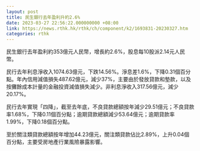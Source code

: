 ```yaml
---
layout: post
title: 民生銀行去年盈利升約2.6%
date: 2023-03-27 22:56:22.000000000 +08:00
link: https://news.rthk.hk/rthk/ch/component/k2/1693831-20230327.htm
categories: rthk
---
```


民生銀行去年盈利約353億元人民幣，增長約2.6%，股息每10股派2.14元人民幣。

民行去年利息淨收入1074.63億元，下跌14.56%。淨息差1.6%，下降0.31個百分點。年內信用減值損失487.62億元，減少37%，主要由於發放貸款和墊款，以及按攤餘成本計量的金融投資減值損失減少。非利息淨收入317.56億元，減少20.17%。

民行去年實現「四降」，截至去年底，不良貸款總額按年減少29.51億元；不良貸款率1.68%，下降0.11個百分點；逾期貸款總額減少53.64億元；逾期貸款率1.99%，下降0.18個百分點。

至於關注類貸款總額按年增加44.23億元，關注類貸款佔比2.89%，上升0.04個百分點，主要受房地產行業風險暴露影響。
